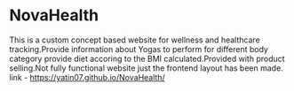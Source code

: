 # NovaHealth

This is a custom concept based website for wellness and healthcare tracking.Provide information about Yogas to perform for different body category provide diet accoring to the BMI calculated.Provided with product selling.Not fully functional website just the frontend layout has been made.
link - https://yatin07.github.io/NovaHealth/

